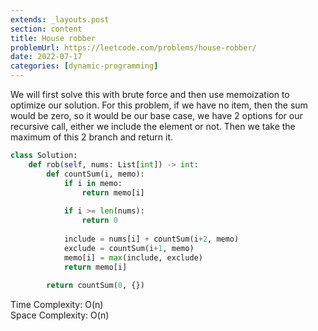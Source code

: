 ```yaml
---
extends: _layouts.post
section: content
title: House robber
problemUrl: https://leetcode.com/problems/house-robber/
date: 2022-07-17
categories: [dynamic-programming]
---
```


We will first solve this with brute force and then use memoization to optimize our solution. For this problem, if we have no item, then the sum would be zero, so it would be our base case, we have 2 options for our recursive call, either we include the element or not. Then we take the maximum of this 2 branch and return it.

```python
class Solution:
    def rob(self, nums: List[int]) -> int:
        def countSum(i, memo):
            if i in memo:
                return memo[i]
            
            if i >= len(nums):
                return 0
            
            include = nums[i] + countSum(i+2, memo)
            exclude = countSum(i+1, memo)
            memo[i] = max(include, exclude)
            return memo[i]
        
        return countSum(0, {})
```

Time Complexity: O(n) <br/>
Space Complexity: O(n)